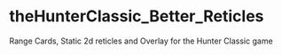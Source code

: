 # theHunterClassic_Better_Reticles
Range Cards, Static 2d reticles and Overlay for the Hunter Classic game
